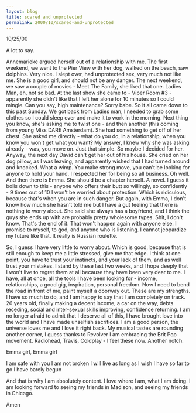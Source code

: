 ```yaml
---
layout: blog
title: scared and unprotected
permalink: 2000/10/scared-and-unprotected
---
```


10/25/00

A lot to say.

Annemarieke argued herself out of a relationship with me. The first weekend, we went to the Pier View with her dog, walked on the beach, saw dolphins. Very nice. I slept over, had unprotected sex, very much not like me. She is a good girl, and should not be any danger. The next weekend, we saw a couple of movies - Meet The Family, she liked that one. Ladies Man, eh, not so bad. At the last show she came to - Viper Room #3 - apparently she didn't like that I left her alone for 10 minutes so I could mingle. Can you say, high maintenance? Sorry babe.
So it all came down to this past Sunday. We got back from Ladies man, I needed to grab some clothes so I could sleep over and make it to work in the morning. Next thing you know, she's asking me to twist one - and then another (this coming from young Miss DARE Amsterdam). She had something to get off of her chest. She asked me directly - what do you do, in a relationship, when you know you won't get what you want? My answer, I knew why she was asking already - was, you move on. Just that simple. So maybe I decided for her.
Anyway, the next day David can't get her out of his house. She cried on her dog pillow, as I was leaving, and apparently wished that I had turned around and knocked. What a wimp. You make strong move, you can't be looking for anyone to hold your hand. I respected her for being so all business. Oh well.
And then there is Emma. She should be a chapter herself. A novel. I guess it boils down to this - anyone who offers their butt so willingly, so confidently - 9 times out of 10 I won't be worried about protection. Which is ridiculous, because that's when you are in such danger. But again, with Emma, I don't know how much she hasn't told me but I have a gut feeling that there is nothing to worry about. She said she always has a boyfriend, and I think the guys she ends up with are probably pretty wholesome types.
Shit, I don't know. That's the end of it. That won't happen again with anyone else. I promise to myself, to god, and anyone who is listening. I cannot jeopardize my future like that. It really is Russian roulette.

So, I guess I have very little to worry about. Which is good, because that is still enough to keep me a little stressed, give me that edge. I think at one point, you have to trust your instincts, and your lack of them, and as well trust your mistakes. I stand by these last two weeks, and I hope deeply that I won't live to regret them at all because they have been very dear to me. I have, all at once, all the tools I have been looking for - income, relationships, a good gig, inspiration, personal freedom. Now I need to bend the road in front of me, paint myself a doorway out. These are my strengths.
I have so much to do, and I am happy to say that I am completely on track. 26 years old, finally making a decent income, a car on the way, debts receding, social and inter-sexual skills improving, confidence returning. I am no longer afraid to admit that I deserve all of this, I have brought love into the world and I have made unselfish sacrifices. I am a good person, the universe loves me and I love it right back.
My musical tastes are rounding another corner, I guess thanks to Revolver I am embracing the Brit Pop movement. Radiohead, Travis, Coldplay - I feel these now. Another notch.

Emma girl, Emma girl

I am safe with you
I am not broken
I will live as long as I wish
I have so far to go
I have barely begun

And that is why I am absolutely content. I love where I am, what I am doing. I am looking forward to seeing my friends in Madison, and seeing my friends in Chicago.

Amen

